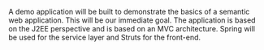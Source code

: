 A demo application will be built to demonstrate the basics of a semantic web application. This will be our immediate goal. The application is based on the J2EE perspective and is based on an MVC architecture. Spring will be used for the service layer and Struts for the front-end.